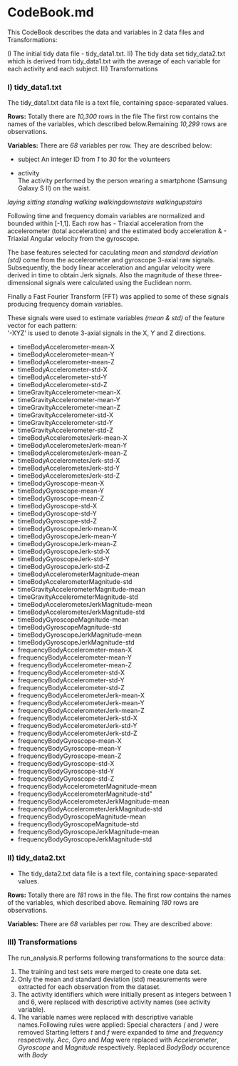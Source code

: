 # CodeBook.md

This CodeBook describes the data and variables in 2 data files and Transformations:

I) The initial tidy data file - tidy_data1.txt.
II) The tidy data set tidy_data2.txt which is derived from tidy_data1.txt with the average of each variable for each activity and each subject.
III) Transformations

### I) tidy_data1.txt

The tidy_data1.txt data file is a text file, containing space-separated values.

**Rows:**
Totally there are _10,300_ rows in the file 
The first row contains the names of the variables, which described below.Remaining _10,299_ rows are observations.


**Variables:**
There are _68_ variables per row. They are described below:

* subject
An integer ID from _1_ to _30_ for the volunteers

* activity   
The activity performed by the person wearing a smartphone (Samsung Galaxy S II) on the waist.

_laying_
_sitting_
_standing_
_walking_
_walkingdownstairs_
_walkingupstairs_ 

Following time and frequency domain variables are normalized and bounded within [-1,1].
Each row has 	- Triaxial acceleration from the accelerometer (total acceleration) and the estimated body acceleration &
		- Triaxial Angular velocity from the gyroscope. 

The base features selected for caculating _mean_ and _standard deviation (std)_ come from the accelerometer and gyroscope 3-axial raw signals.
Subsequently, the body linear acceleration and angular velocity were derived in time to obtain Jerk signals. Also the magnitude of these three-dimensional signals were calculated using the Euclidean norm. 

Finally a Fast Fourier Transform (FFT) was applied to some of these signals producing frequency domain variables. 

These signals were used to estimate variables _(mean & std)_ of the feature vector for each pattern:  
'-XYZ' is used to denote 3-axial signals in the X, Y and Z directions.
                                 
* timeBodyAccelerometer-mean-X 
* timeBodyAccelerometer-mean-Y
* timeBodyAccelerometer-mean-Z
* timeBodyAccelerometer-std-X          
* timeBodyAccelerometer-std-Y
* timeBodyAccelerometer-std-Z
* timeGravityAccelerometer-mean-X
* timeGravityAccelerometer-mean-Y             
* timeGravityAccelerometer-mean-Z
* timeGravityAccelerometer-std-X              
* timeGravityAccelerometer-std-Y
* timeGravityAccelerometer-std-Z 
* timeBodyAccelerometerJerk-mean-X
* timeBodyAccelerometerJerk-mean-Y            
* timeBodyAccelerometerJerk-mean-Z
* timeBodyAccelerometerJerk-std-X             
* timeBodyAccelerometerJerk-std-Y
* timeBodyAccelerometerJerk-std-Z  
* timeBodyGyroscope-mean-X
* timeBodyGyroscope-mean-Y                    
* timeBodyGyroscope-mean-Z
* timeBodyGyroscope-std-X                     
* timeBodyGyroscope-std-Y
* timeBodyGyroscope-std-Z
* timeBodyGyroscopeJerk-mean-X
* timeBodyGyroscopeJerk-mean-Y                
* timeBodyGyroscopeJerk-mean-Z
* timeBodyGyroscopeJerk-std-X                 
* timeBodyGyroscopeJerk-std-Y
* timeBodyGyroscopeJerk-std-Z   
* timeBodyAccelerometerMagnitude-mean
* timeBodyAccelerometerMagnitude-std  
* timeGravityAccelerometerMagnitude-mean
* timeGravityAccelerometerMagnitude-std 
* timeBodyAccelerometerJerkMagnitude-mean
* timeBodyAccelerometerJerkMagnitude-std   
* timeBodyGyroscopeMagnitude-mean
* timeBodyGyroscopeMagnitude-std   
* timeBodyGyroscopeJerkMagnitude-mean
* timeBodyGyroscopeJerkMagnitude-std
* frequencyBodyAccelerometer-mean-X
* frequencyBodyAccelerometer-mean-Y       
* frequencyBodyAccelerometer-mean-Z
* frequencyBodyAccelerometer-std-X            
* frequencyBodyAccelerometer-std-Y
* frequencyBodyAccelerometer-std-Z  
* frequencyBodyAccelerometerJerk-mean-X
* frequencyBodyAccelerometerJerk-mean-Y
* frequencyBodyAccelerometerJerk-mean-Z
* frequencyBodyAccelerometerJerk-std-X        
* frequencyBodyAccelerometerJerk-std-Y
* frequencyBodyAccelerometerJerk-std-Z   
* frequencyBodyGyroscope-mean-X
* frequencyBodyGyroscope-mean-Y              
* frequencyBodyGyroscope-mean-Z
* frequencyBodyGyroscope-std-X                
* frequencyBodyGyroscope-std-Y
* frequencyBodyGyroscope-std-Z      
* frequencyBodyAccelerometerMagnitude-mean
* frequencyBodyAccelerometerMagnitude-std"   
* frequencyBodyAccelerometerJerkMagnitude-mean
* frequencyBodyAccelerometerJerkMagnitude-std
* frequencyBodyGyroscopeMagnitude-mean
* frequencyBodyGyroscopeMagnitude-std   
* frequencyBodyGyroscopeJerkMagnitude-mean
* frequencyBodyGyroscopeJerkMagnitude-std


### II) tidy_data2.txt

* The tidy_data2.txt data file is a text file, containing space-separated values.

**Rows:**
Totally there are _181_ rows in the file.
The first row contains the names of the variables, which described above. Remaining _180_ rows are observations.

**Variables:**
There are _68_ variables per row. They are described above:

### III) Transformations

The run_analysis.R performs following transformations to the source data:
1) The training and test sets were merged to create one data set.
2) Only the mean and standard deviation (std) measurements were extracted for each observation from the dataset. 
3) The activity identifiers which were initially present as integers between 1 and 6, were replaced with descriptive activity names (see activity variable).
4) The variable names were replaced with descriptive variable names.Following rules were applied:
Special characters *(* and *)* were removed
Starting letters *t* and *f* were expanded to *time* and *frequency* respectively.
*Acc*, *Gyro* and *Mag*  were replaced with *Accelerometer*, *Gyroscope* and *Magnitude* respectively.
Replaced *BodyBody* occurence with *Body*

